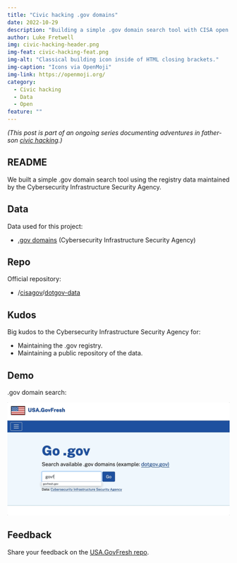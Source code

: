 ```yaml
---
title: "Civic hacking .gov domains"
date: 2022-10-29
description: "Building a simple .gov domain search tool with CISA open data."
author: Luke Fretwell
img: civic-hacking-header.png
img-feat: civic-hacking-feat.png
img-alt: "Classical building icon inside of HTML closing brackets."
img-caption: "Icons via OpenMoji"
img-link: https://openmoji.org/
category:
  - Civic hacking
  - Data
  - Open
feature: ""
---
```


*(This post is part of an ongoing series documenting adventures in father-son [civic hacking](/civichacking).)*

## README

We built a simple .gov domain search tool using the registry data maintained by the Cybersecurity Infrastructure Security Agency. 

## Data

Data used for this project:

* [.gov domains](https://home.dotgov.gov/data/) (Cybersecurity Infrastructure Security Agency)

## Repo

Official repository:

* /[cisagov](https://github.com/cisagov)/[dotgov-data](https://github.com/cisagov/dotgov-data) 

## Kudos

Big kudos to the Cybersecurity Infrastructure Security Agency for:

* Maintaining the .gov registry.
* Maintaining a public repository of the data.

## Demo

.gov domain search:

[![.gov search](/assets/img/posts/dotgov-usagovfresh.gif)](https://usa.govfresh.com/dotgov/)

## Feedback

Share your feedback on the [USA.GovFresh repo](https://github.com/govfresh/usa/).